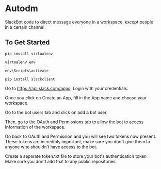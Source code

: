 # Autodm

SlackBot code to direct message everyone in a workspace, except people in a certain channel.

## To Get Started

`pip install virtualenv`

`virtualenv env`

`env\Scripts\activate`

`pip install slackclient`

Go to https://api.slack.com/apps. Login with your credentials.

Once you click on Create an App, fill in the App name and choose your workspace.

Go to the bot users tab and click on add a bot user.

Then, go to the OAuth and Permissions tab to allow the bot to access information of the workspace.

Go back to OAuth and Permission and you will see two tokens now present. These tokens are incredibly important, make sure you don't give them to anyone who shouldn't have access to the bot.

Create a separate token.txt file to store your bot's authentication token. Make sure you don't add that to any public repositories.